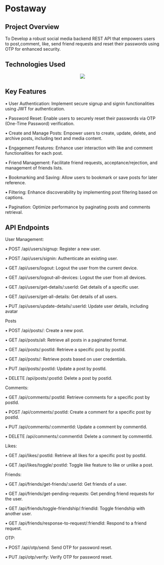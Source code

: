 # Postaway
Project Overview
-----------------------------------------------------------------------------------------------------------------------------------------------------------------------------------------------------------------------
To Develop a robust social media backend REST API that empowers users to post,comment, like, send friend requests and reset their passwords using OTP for enhanced security.

Technologies Used
-----------------------------------------------------------------------------------------------------------------------------------------------------------------------------------------------------------------------

<p align="center">
  <a href="https://skillicons.dev">
    <img src="https://skillicons.dev/icons?i=javascript,mongodb,postman,nodejs,express" />
  </a>
</p>

Key Features
---------------------------------------------------------------------------------------------------------------------------------------------------------------------------------------------------------------------

• User Authentication: Implement secure signup and signin functionalities using JWT for authentication.

• Password Reset: Enable users to securely reset their passwords via OTP (One-Time Password) verification.

• Create and Manage Posts: Empower users to create, update, delete, and archive posts, including text and media content.

• Engagement Features: Enhance user interaction with like and comment functionalities for each post.

• Friend Management: Facilitate friend requests, acceptance/rejection, and management of friends lists.

• Bookmarking and Saving: Allow users to bookmark or save posts for later reference.

• Filtering: Enhance discoverability by implementing post filtering based on captions.

• Pagination: Optimize performance by paginating posts and comments retrieval.

API Endpoints
---------------------------------------------------------------------------------------------------------------------------------------------------------------------------------------------------------------------
User Management:

•	POST /api/users/signup: Register a new user.

•	POST /api/users/signin: Authenticate an existing user.

•	GET /api/users/logout: Logout the user from the current device.

•	GET /api/users/logout-all-devices: Logout the user from all devices.

•	GET /api/users/get-details/:userId: Get details of a specific user.

•	GET /api/users/get-all-details: Get details of all users.

•	PUT /api/users/update-details/:userId: Update user details, including avatar


Posts

•	POST /api/posts/: Create a new post.

•	GET /api/posts/all: Retrieve all posts in a paginated format.

•	GET /api/posts/:postId: Retrieve a specific post by postId.

•	GET /api/posts/: Retrieve posts based on user credentials.

•	PUT /api/posts/:postId: Update a post by postId.

•	DELETE /api/posts/:postId: Delete a post by postId.


Comments:

•	GET /api/comments/:postId: Retrieve comments for a specific post by postId.

•	POST /api/comments/:postId: Create a comment for a specific post by postId.


•	PUT /api/comments/:commentId: Update a comment by commentId.

•	DELETE /api/comments/:commentId: Delete a comment by commentId.


Likes:

•	GET /api/likes/:postId: Retrieve all likes for a specific post by postId.

•	GET /api/likes/toggle/:postId: Toggle like feature to like or unlike a post.


Friends:

•	GET /api/friends/get-friends/:userId: Get friends of a user.

•	GET /api/friends/get-pending-requests: Get pending friend requests for the user.

•	GET /api/friends/toggle-friendship/:friendId: Toggle friendship with another user.

•	GET /api/friends/response-to-request/:friendId: Respond to a friend request.


OTP:

•	POST /api/otp/send: Send OTP for password reset.

•	PUT /api/otp/verify: Verify OTP for password reset.


